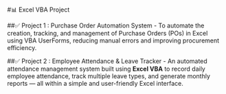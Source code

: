 #📊 Excel VBA Project

##✅ Project 1 : Purchase Order Automation System - 
To automate the creation, tracking, and management of Purchase Orders (POs) in Excel using VBA UserForms, reducing manual errors and improving procurement efficiency.

##✅ Project 2 : Employee Attendance & Leave Tracker -
An automated attendance management system built using **Excel VBA** to record daily employee attendance, track multiple leave types, and generate monthly reports — all within a simple and user-friendly Excel interface.
